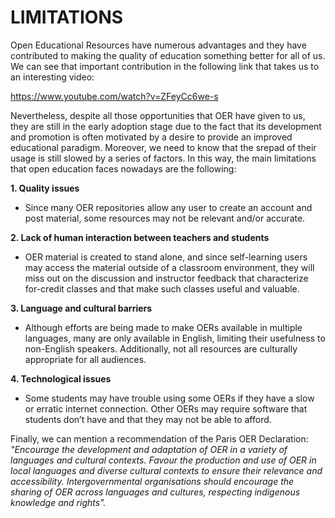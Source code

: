 # LIMITATIONS

Open Educational Resources have numerous advantages and they have contributed to making the quality of education something better for all of us. We can see that important contribution in the following link that takes us to an interesting video: 

https://www.youtube.com/watch?v=ZFeyCc6we-s

Nevertheless, despite all those opportunities that OER have given to us, they are still in the early adoption stage due to the fact that its development and promotion is often motivated by a desire to provide an improved educational paradigm. Moreover, we need to know that the srepad of their usage is still slowed by a series of factors. In this way, the main limitations that open education faces nowadays are the following:

**1. Quality issues**

- Since many OER repositories allow any user to create an account and post material, some resources may not be relevant and/or accurate.

**2. Lack of human interaction between teachers and students**

- OER material is created to stand alone, and since self-learning users may access the material outside of a classroom environment, they will miss out on the discussion and instructor feedback that characterize for-credit classes and that make such classes useful and valuable.

**3. Language and cultural barriers**

- Although efforts are being made to make OERs available in multiple languages, many are only available in English, limiting their usefulness to non-English speakers. Additionally, not all resources are culturally appropriate for all audiences.

**4. Technological issues**

- Some students may have trouble using some OERs if they have a slow or erratic internet connection. Other OERs may require software that students don’t have and that they may not be able to afford.

Finally, we can mention a recommendation of the Paris OER Declaration: *"Encourage the development and adaptation of OER in a variety of languages and cultural contexts. Favour the production and use of OER in local languages and diverse cultural  contexts to ensure their relevance and accessibility. Intergovernmental organisations should encourage the sharing of OER across languages and cultures, respecting indigenous knowledge and rights".* 

